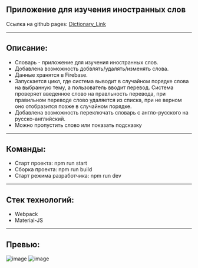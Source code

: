 ## Приложение для изучения иностранных слов

Ссылка на github pages: [Dictionary_Link](https://alexeymachehin.github.io/Dictionary/)

***

## Описание: 
* Словарь - приложение для изучения иностранных слов.
* Добавлена возможность добвлять/удалять/изменять слова.
* Данные хранятся в Firebase.
* Запускается цикл, где система выводит в случайном порядке слова на выбранную тему, а пользователь вводит перевод. 
Система проверяет введенное слово на правльность перевода, при правильном переводе слово удаляется из списка, при не верном оно отобразится позже в случайном порядке. 
* Добавлена возможность переключать словарь с англо-русского на русско-английский.
* Можно пропустить слово или показать подсказку

***

## Команды:
* Старт проекта: npm run start
* Сборка проекта: npm run build
* Старт режима разработчика: npm run dev

***

## Стек технологий:
* Webpack
* Material-JS

***

## Превью:

![image](https://user-images.githubusercontent.com/99137228/222430328-4e0b8370-f6e9-4dbc-98f0-384e93f4ef3a.png)
![image](https://user-images.githubusercontent.com/99137228/222430412-bd78e02b-0770-4d3a-b6b1-d5d3a876224d.png)
